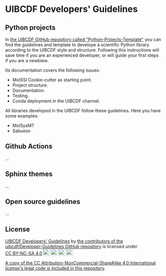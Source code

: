 # UIBCDF Developers' Guidelines

## Python projects

In [the UIBCDF GitHub repository called "Python-Projects-Template"](https://github.com/uibcdf/Python-Projects-Template) you
can find the guidelines and template to develope a scientific Python library according to the
UIBCDF style and structure. Following this instructions will save time if you are an experienced
developer, or will guide your first steps if you are a newbiew.

Its documentation covers the following issues:

- MolSSI Cookie-cutter as starting point.
- Project structure.
- Documentation.
- Testing.
- Conda deployment in the UIBCDF channel.

All libraries developed in the UIBCDF follow these guidelines. Here you have some examples:

- MolSysMT
- Sabueso

## Github Actions

...

## Sphinx themes

...

## Open source guidelines

...

## License
<p xmlns:cc="http://creativecommons.org/ns#" xmlns:dct="http://purl.org/dc/terms/"><a property="dct:title" rel="cc:attributionURL" href="https://github.com/uibcdf/Developer-Guidelines">UIBCDF Developers' Guidelines</a> by <a rel="cc:attributionURL dct:creator" property="cc:attributionName" href="https://github.com/uibcdf/Developer-Guidelines/graphs/contributors">the contributors of the uibcdf/Developer-Guidelines GitHub repository</a> is licensed under <a href="http://creativecommons.org/licenses/by-nc-sa/4.0/?ref=chooser-v1" target="_blank" rel="license noopener noreferrer" style="display:inline-block;">CC BY-NC-SA 4.0<img style="height:22px!important;margin-left:3px;vertical-align:text-bottom;" src="https://mirrors.creativecommons.org/presskit/icons/cc.svg?ref=chooser-v1"><img style="height:22px!important;margin-left:3px;vertical-align:text-bottom;" src="https://mirrors.creativecommons.org/presskit/icons/by.svg?ref=chooser-v1"><img style="height:22px!important;margin-left:3px;vertical-align:text-bottom;" src="https://mirrors.creativecommons.org/presskit/icons/nc.svg?ref=chooser-v1"><img style="height:22px!important;margin-left:3px;vertical-align:text-bottom;" src="https://mirrors.creativecommons.org/presskit/icons/sa.svg?ref=chooser-v1"></a></p>

[A copy of the CC Attribution-NonCommercial-ShareAlike 4.0 International license's legal code is included in this
repository](https://creativecommons.org/licenses/by-nc-sa/4.0/legalcode.txt). 
